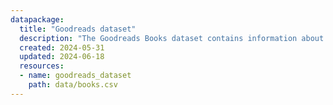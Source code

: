 ```yaml
---
datapackage:
  title: "Goodreads dataset"
  description: "The Goodreads Books dataset contains information about various books listed on Goodreads. The dataset includes attributes such as title, authors, average rating, ISBN, language code, number of pages, ratings count, and text reviews count. The dataset is used to derive metrics like RMSE, R squared, and model accuracy."
  created: 2024-05-31
  updated: 2024-06-18
  resources:
  - name: goodreads_dataset
    path: data/books.csv
---
```

